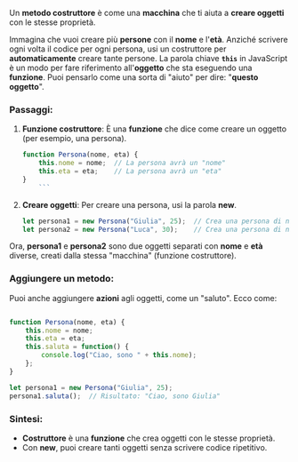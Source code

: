 Un **metodo costruttore** è come una **macchina** che ti aiuta a **creare oggetti** con le stesse proprietà.

Immagina che vuoi creare più **persone** con il **nome** e l'**età**. Anziché scrivere ogni volta il codice per ogni persona, usi un costruttore per **automaticamente** creare tante persone. La parola chiave **`this`** in JavaScript è un modo per fare riferimento all'**oggetto** che sta eseguendo una **funzione**. Puoi pensarlo come una sorta di "aiuto" per dire: "**questo oggetto**".

### Passaggi:

1. **Funzione costruttore**: È una **funzione** che dice come creare un oggetto (per esempio, una persona).
    
    ```jsx
    function Persona(nome, eta) {
        this.nome = nome;  // La persona avrà un "nome"
        this.eta = eta;    // La persona avrà un "eta"
    }
        ```
    
2. **Creare oggetti**: Per creare una persona, usi la parola **new**.
    
    ```jsx
    let persona1 = new Persona("Giulia", 25);  // Crea una persona di nome Giulia e età 25
    let persona2 = new Persona("Luca", 30);    // Crea una persona di nome Luca e età 30
    ```
    

Ora, **persona1** e **persona2** sono due oggetti separati con **nome** e **età** diverse, creati dalla stessa "macchina" (funzione costruttore).

### Aggiungere un metodo:

Puoi anche aggiungere **azioni** agli oggetti, come un "saluto". Ecco come:

```jsx

function Persona(nome, eta) {
    this.nome = nome;
    this.eta = eta;
    this.saluta = function() {
        console.log("Ciao, sono " + this.nome);
    };
}

let persona1 = new Persona("Giulia", 25);
persona1.saluta();  // Risultato: "Ciao, sono Giulia"

```

### Sintesi:

- **Costruttore** è una **funzione** che crea oggetti con le stesse proprietà.
- Con **new**, puoi creare tanti oggetti senza scrivere codice ripetitivo.